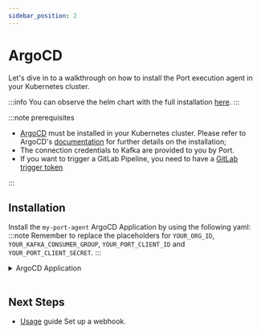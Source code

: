 ```yaml
---
sidebar_position: 2
---
```


# ArgoCD

Let's dive in to a walkthrough on how to install the Port execution agent in your Kubernetes cluster.

:::info
You can observe the helm chart with the full installation [here](https://github.com/port-labs/helm-charts/tree/main/charts/port-agent).
:::

:::note prerequisites

- [ArgoCD](https://argoproj.github.io/cd/) must be installed in your Kubernetes cluster. Please refer to
  ArgoCD's [documentation](https://argo-cd.readthedocs.io/en/stable/) for further details on the installation;
- The connection credentials to Kafka are provided to you by Port.
- If you want to trigger a GitLab Pipeline, you need to have a [GitLab trigger token](https://docs.gitlab.com/ee/ci/triggers/)

:::


## Installation

Install the `my-port-agent` ArgoCD Application by using the following yaml:
:::note
Remember to replace the placeholders for `YOUR_ORG_ID`, `YOUR_KAFKA_CONSUMER_GROUP`, `YOUR_PORT_CLIENT_ID` and `YOUR_PORT_CLIENT_SECRET`.
:::

<details>
  <summary>ArgoCD Application</summary>

```yaml showLineNumbers
apiVersion: argoproj.io/v1alpha1
kind: Application
metadata:
  name: my-port-agent
spec:
  destination:
    name: ''
    namespace: my-port-agent
    server: 'https://kubernetes.default.svc'
  source:
    path: ''
    repoURL: 'https://port-labs.github.io/helm-charts'
    targetRevision: 0.7.2
    chart: port-agent
    helm:
      parameters:
        - name: env.normal.KAFKA_CONSUMER_GROUP_ID
          value: YOUR_KAFKA_CONSUMER_GROUP
        - name: env.normal.PORT_ORG_ID
          value: YOUR_ORG_ID
        - name: env.secret.PORT_CLIENT_ID
          value: YOUR_PORT_CLIENT_ID
        - name: env.secret.PORT_CLIENT_SECRET
          value: YOUR_PORT_CLIENT_SECRET
  sources: []
  project: default
  syncPolicy:
    automated:
      prune: true
      selfHeal: true
    syncOptions:
      - CreateNamespace=true
```

</details>
<br/>


## Next Steps

- [Usage](/create-self-service-experiences/self-service-actions-deep-dive/self-service-actions-deep-dive.md) guide Set up a webhook.
